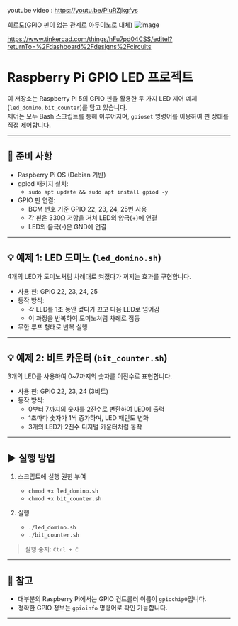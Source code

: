 youtube video :  https://youtu.be/PluRZjkgfys





회로도(GPIO 핀이 없는 관계로 아두이노로 대체)
![image](https://github.com/user-attachments/assets/e9d092cf-80d8-4587-a01d-31360c34d2fa)

https://www.tinkercad.com/things/hFu7pd04CSS/editel?returnTo=%2Fdashboard%2Fdesigns%2Fcircuits



# Raspberry Pi GPIO LED 프로젝트

이 저장소는 Raspberry Pi 5의 GPIO 핀을 활용한 두 가지 LED 제어 예제(`led_domino`, `bit_counter`)를 담고 있습니다.  
제어는 모두 Bash 스크립트를 통해 이루어지며, `gpioset` 명령어를 이용하여 핀 상태를 직접 제어합니다.

---

## 🔧 준비 사항

- Raspberry Pi OS (Debian 기반)
- gpiod 패키지 설치:
  - `sudo apt update && sudo apt install gpiod -y`
- GPIO 핀 연결:
  - BCM 번호 기준 GPIO 22, 23, 24, 25번 사용
  - 각 핀은 330Ω 저항을 거쳐 LED의 양극(+)에 연결
  - LED의 음극(-)은 GND에 연결

---

## 💡 예제 1: LED 도미노 (`led_domino.sh`)

4개의 LED가 도미노처럼 차례대로 켜졌다가 꺼지는 효과를 구현합니다.

- 사용 핀: GPIO 22, 23, 24, 25
- 동작 방식:
  - 각 LED를 1초 동안 켰다가 끄고 다음 LED로 넘어감
  - 이 과정을 반복하여 도미노처럼 차례로 점등
- 무한 루프 형태로 반복 실행

---

## 💡 예제 2: 비트 카운터 (`bit_counter.sh`)

3개의 LED를 사용하여 0~7까지의 숫자를 이진수로 표현합니다.

- 사용 핀: GPIO 22, 23, 24 (3비트)
- 동작 방식:
  - 0부터 7까지의 숫자를 2진수로 변환하여 LED에 출력
  - 1초마다 숫자가 1씩 증가하며, LED 패턴도 변화
  - 3개의 LED가 2진수 디지털 카운터처럼 동작

---

## ▶️ 실행 방법

1. 스크립트에 실행 권한 부여
   - `chmod +x led_domino.sh`
   - `chmod +x bit_counter.sh`

2. 실행
   - `./led_domino.sh`
   - `./bit_counter.sh`

> 실행 중지: `Ctrl + C`

---

## 📌 참고

- 대부분의 Raspberry Pi에서는 GPIO 컨트롤러 이름이 `gpiochip0`입니다.
- 정확한 GPIO 정보는 `gpioinfo` 명령어로 확인 가능합니다.

---
